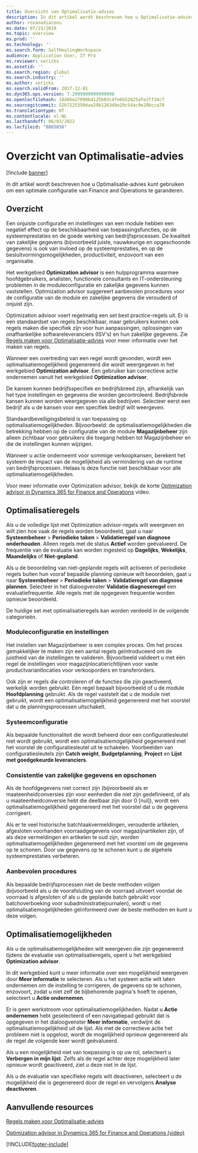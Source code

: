 ```yaml
---
title: Overzicht van Optimalisatie-advies
description: In dit artikel wordt beschreven hoe u Optimalisatie-advies kunt gebruiken om een optimale configuratie van Finance and Operations te garanderen.
author: roxanadiaconu
ms.date: 07/23/2019
ms.topic: overview
ms.prod: ''
ms.technology: ''
ms.search.form: SelfHealingWorkspace
audience: Application User, IT Pro
ms.reviewer: sericks
ms.assetid: ''
ms.search.region: global
ms.search.industry: ''
ms.author: sericks
ms.search.validFrom: 2017-12-01
ms.dyn365.ops.version: 7.2999999999999998
ms.openlocfilehash: 1dd66e27098b4125b03c4fe6b52825afe2ff34cf
ms.sourcegitcommit: 52b7225350daa29b1263d8e29c54ac9e20bcca70
ms.translationtype: HT
ms.contentlocale: nl-NL
ms.lasthandoff: 06/03/2022
ms.locfileid: "8865856"
---
```

# <a name="optimization-advisor-overview"></a>Overzicht van Optimalisatie-advies

[!include [banner](../includes/banner.md)]

In dit artikel wordt beschreven hoe u Optimalisatie-advies kunt gebruiken om een optimale configuratie van Finance and Operations te garanderen.

## <a name="overview"></a>Overzicht

Een onjuiste configuratie en instellingen van een module hebben een negatief effect op de beschikbaarheid van toepassingsfuncties, op de systeemprestaties en de goede werking van bedrijfsprocessen. De kwaliteit van zakelijke gegevens (bijvoorbeeld juiste, nauwkeurige en opgeschoonde gegevens) is ook van invloed op de systeemprestaties, en op de besluitvormingsmogelijkheden, productiviteit, enzovoort van een organisatie.

Het werkgebied **Optimization advisor** is een hulpprogramma waarmee hoofdgebruikers, analisten, functionele consultants en IT-ondersteuning problemen in de moduleconfiguratie en zakelijke gegevens kunnen vaststellen. Optimization advisor suggereert aanbevolen procedures voor de configuratie van de module en zakelijke gegevens die verouderd of onjuist zijn.

Optimization advisor voert regelmatig een set best practice-regels uit. Er is een standaardset van regels beschikbaar, maar gebruikers kunnen ook regels maken die specifiek zijn voor hun aanpassingen, oplossingen van onafhankelijke softwareleveranciers (ISV's) en hun zakelijke gegevens. Zie [Regels maken voor Optimalisatie-advies](./create-rules-optimization-advisor.md) voor meer informatie over het maken van regels.

Wanneer een overtreding van een regel wordt gevonden, wordt een optimalisatiemogelijkheid gegenereerd die wordt weergegeven in het werkgebied **Optimization advisor**. Een gebruiker kan correctieve actie ondernemen vanuit het werkgebied **Optimization advisor**.

De kansen kunnen bedrijfsspecifiek en bedrijfsbreed zijn, afhankelijk van het type instellingen en gegevens die worden gecontroleerd. Bedrijfsbrede kansen kunnen worden weergegeven via alle bedrijven. Selecteer eerst een bedrijf als u de kansen voor een specifiek bedrijf wilt weergeven.

Standaardbeveiligingsbeleid is van toepassing op optimalisatiemogelijkheden. Bijvoorbeeld: de optimalisatiemogelijkheden die betrekking hebben op de configuratie van de module **Magazijnbeheer** zijn alleen zichtbaar voor gebruikers die toegang hebben tot Magazijnbeheer en die de instellingen kunnen wijzigen.

Wanneer u actie onderneemt voor sommige verkoopkansen, berekent het systeem de impact van de mogelijkheid als vermindering van de runtime van bedrijfsprocessen. Helaas is deze functie niet beschikbaar voor alle optimalisatiemogelijkheden.

Voor meer informatie over Optimization advisor, bekijk de korte [Optimization advisor in Dynamics 365 for Finance and Operations](https://www.youtube.com/watch?v=MRsAzgFCUSQ) video.

## <a name="optimization-rules"></a>Optimalisatieregels

Als u de volledige lijst met Optimization advisor-regels wilt weergeven en wilt zien hoe vaak de regels worden beoordeeld, gaat u naar **Systeembeheer** &gt; **Periodieke taken** &gt; **Validatieregel van diagnose onderhouden**. Alleen regels met de status **Actief** worden geëvalueerd. De frequentie van de evaluatie kan worden ingesteld op **Dagelijks**, **Wekelijks**, **Maandelijks** of **Niet-gepland**.

Als u de beoordeling van niet-geplande regels wilt activeren of periodieke regels buiten hun vooraf bepaalde planning opnieuw wilt beoordelen, gaat u naar **Systeembeheer** &gt; **Periodieke taken** &gt; **Validatieregel van diagnose plannen**. Selecteer in het dialoogvenster **Validatie diagnoseregel** een evaluatiefrequentie. Alle regels met de opgegeven frequentie worden opnieuw beoordeeld.

De huidige set met optimalisatieregels kan worden verdeeld in de volgende categorieën.

### <a name="module-configuration-and-setup"></a>Moduleconfiguratie en instellingen

Het instellen van Magazijnbeheer is een complex proces. Om het proces gemakkelijker te maken zijn een aantal regels geïntroduceerd om de juistheid van de instellingen te valideren. Bijvoorbeeld valideert u met één regel de instellingen voor magazijnlocatierichtlijnen voor vaste productvariantlocaties voor verkooporders en transferorders.

Ook zijn er regels die controleren of de functies die zijn geactiveerd, werkelijk worden gebruikt. Eén regel bepaalt bijvoorbeeld of u de module **Hoofdplanning** gebruikt. Als de regel vaststelt dat u de module niet gebruikt, wordt een optimalisatiemogelijkheid gegenereerd met het voorstel dat u de planningsprocessen uitschakelt.

### <a name="system-configuration"></a>Systeemconfiguratie

Als bepaalde functionaliteit die wordt beheerd door een configuratiesleutel niet wordt gebruikt, wordt een optimalisatiemogelijkheid gegenereerd met het voorstel de configuratiesleutel uit te schakelen. Voorbeelden van configuratiesleutels zijn **Catch weight**, **Budgetplanning**, **Project** en **Lijst met goedgekeurde leveranciers**.

### <a name="business-data-consistency-and-cleanup"></a>Consistentie van zakelijke gegevens en opschonen

Als de hoofdgegevens niet correct zijn (bijvoorbeeld als er maateenheidconversies zijn voor eenheden die niet zijn gedefinieerd, of als u maateenheidconversie hebt die deelbaar zijn door 0 \[nul\]), wordt een optimalisatiemogelijkheid gegenereerd met het voorstel dat u de gegevens corrigeert. 

Als er te veel historische batchtaakvermeldingen, verouderde artikelen, afgesloten voorhanden voorraadgegevens voor magazijnartikelen zijn, of als deze vermeldingen en artikelen te oud zijn, worden optimalisatiemogelijkheden gegenereerd met het voorstel om de gegevens op te schonen. Door uw gegevens op te schonen kunt u de algehele systeemprestaties verbeteren.

### <a name="best-practices"></a>Aanbevolen procedures

Als bepaalde bedrijfsprocessen niet de beste methoden volgen (bijvoorbeeld als u de voorafsluiting van de voorraad uitvoert voordat de voorraad is afgesloten of als u de geplande batch gebruikt voor batchoverboeking voor subadministratiejournalen), wordt u met optimalisatiemogelijkheden geïnformeerd over de beste methoden en kunt u deze volgen.

## <a name="optimization-opportunities"></a>Optimalisatiemogelijkheden

Als u de optimalisatiemogelijkheden wilt weergeven die zijn gegenereerd tijdens de evaluatie van optimalisatieregels, opent u het werkgebied **Optimization advisor**.

In dit werkgebied kunt u meer informatie over een mogelijkheid weergeven door **Meer informatie** te selecteren. Als u het systeem actie wilt laten ondernemen om de instelling te corrigeren, de gegevens op te schonen, enzovoort, zodat u niet zelf de bijbehorende pagina's hoeft te openen, selecteert u **Actie ondernemen**.

Er is geen werkstroom voor optimalisatiemogelijkheden. Nadat u **Actie ondernemen** hebt geselecteerd of een navigatiepad gebruikt dat is opgegeven in het dialoogvenster **Meer informatie**, verdwijnt de optimalisatiemogelijkheid uit de lijst. Als met de correctieve actie het probleem niet is opgelost, wordt de mogelijkheid opnieuw gegenereerd als de regel de volgende keer wordt geëvalueerd.

Als u een mogelijkheid niet van toepassing is op uw rol, selecteert u **Verbergen in mijn lijst**. Zelfs als de regel achter deze mogelijkheid later opnieuw wordt geactiveerd, ziet u deze niet in de lijst.

Als u de evaluatie van specifieke regels wilt deactiveren, selecteert u de mogelijkheid die is gegenereerd door de regel en vervolgens **Analyse deactiveren**.

## <a name="additional-resources"></a>Aanvullende resources

[Regels maken voor Optimalisatie-advies](./create-rules-optimization-advisor.md)

[Optimization advisor in Dynamics 365 for Finance and Operations (video)](https://www.youtube.com/watch?v=MRsAzgFCUSQ)


[!INCLUDE[footer-include](../../../includes/footer-banner.md)]